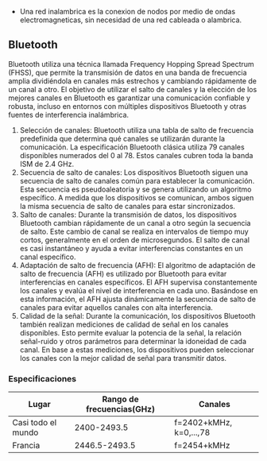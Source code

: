 - Una red inalambrica es la conexion de nodos por medio de ondas electromagneticas, sin necesidad de una red cableada o alambrica.

## Bluetooth
Bluetooth utiliza una técnica llamada Frequency Hopping Spread Spectrum (FHSS), que permite la transmisión de datos en una banda de frecuencia amplia dividiéndola en canales más estrechos y cambiando rápidamente de un canal a otro. El objetivo de utilizar el salto de canales y la elección de los mejores canales en Bluetooth es garantizar una comunicación confiable y robusta, incluso en entornos con múltiples dispositivos Bluetooth y otras fuentes de interferencia inalámbrica.
1. Selección de canales: Bluetooth utiliza una tabla de salto de frecuencia predefinida que determina qué canales se utilizarán durante la comunicación. La especificación Bluetooth clásica utiliza 79 canales disponibles numerados del 0 al 78. Estos canales cubren toda la banda ISM de 2.4 GHz.
2. Secuencia de salto de canales: Los dispositivos Bluetooth siguen una secuencia de salto de canales común para establecer la comunicación. Esta secuencia es pseudoaleatoria y se genera utilizando un algoritmo específico. A medida que los dispositivos se comunican, ambos siguen la misma secuencia de salto de canales para estar sincronizados.
3. Salto de canales: Durante la transmisión de datos, los dispositivos Bluetooth cambian rápidamente de un canal a otro según la secuencia de salto. Este cambio de canal se realiza en intervalos de tiempo muy cortos, generalmente en el orden de microsegundos. El salto de canal es casi instantáneo y ayuda a evitar interferencias constantes en un canal específico.
4. Adaptación de salto de frecuencia (AFH): El algoritmo de adaptación de salto de frecuencia (AFH) es utilizado por Bluetooth para evitar interferencias en canales específicos. El AFH supervisa constantemente los canales y evalúa el nivel de interferencia en cada uno. Basándose en esta información, el AFH ajusta dinámicamente la secuencia de salto de canales para evitar aquellos canales con alta interferencia.
5. Calidad de la señal: Durante la comunicación, los dispositivos Bluetooth también realizan mediciones de calidad de señal en los canales disponibles. Esto permite evaluar la potencia de la señal, la relación señal-ruido y otros parámetros para determinar la idoneidad de cada canal. En base a estas mediciones, los dispositivos pueden seleccionar los canales con la mejor calidad de señal para transmitir datos.
### Especificaciones

|Lugar|Rango de frecuencias(GHz)|Canales|
|---|---|---|
|Casi todo el mundo|2400-2493.5|f=2402+kMHz, k=0,...,78|
|Francia|2446.5-2493.5|f=2454+kMHz|

